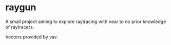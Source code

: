raygun
======

A small project aiming to explore raytracing with near to no prior knowledge of
raytracers.

Vectors provided by vav.
